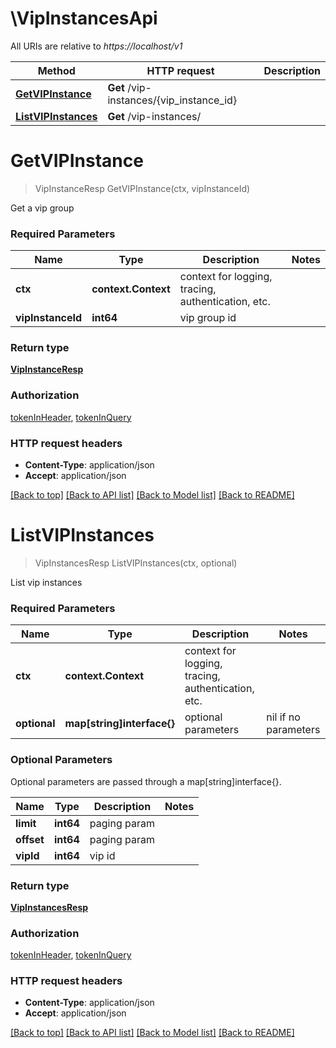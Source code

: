 # \VipInstancesApi

All URIs are relative to *https://localhost/v1*

Method | HTTP request | Description
------------- | ------------- | -------------
[**GetVIPInstance**](VipInstancesApi.md#GetVIPInstance) | **Get** /vip-instances/{vip_instance_id} | 
[**ListVIPInstances**](VipInstancesApi.md#ListVIPInstances) | **Get** /vip-instances/ | 


# **GetVIPInstance**
> VipInstanceResp GetVIPInstance(ctx, vipInstanceId)


Get a vip group

### Required Parameters

Name | Type | Description  | Notes
------------- | ------------- | ------------- | -------------
 **ctx** | **context.Context** | context for logging, tracing, authentication, etc.
  **vipInstanceId** | **int64**| vip group id | 

### Return type

[**VipInstanceResp**](VIPInstanceResp.md)

### Authorization

[tokenInHeader](../README.md#tokenInHeader), [tokenInQuery](../README.md#tokenInQuery)

### HTTP request headers

 - **Content-Type**: application/json
 - **Accept**: application/json

[[Back to top]](#) [[Back to API list]](../README.md#documentation-for-api-endpoints) [[Back to Model list]](../README.md#documentation-for-models) [[Back to README]](../README.md)

# **ListVIPInstances**
> VipInstancesResp ListVIPInstances(ctx, optional)


List vip instances

### Required Parameters

Name | Type | Description  | Notes
------------- | ------------- | ------------- | -------------
 **ctx** | **context.Context** | context for logging, tracing, authentication, etc.
 **optional** | **map[string]interface{}** | optional parameters | nil if no parameters

### Optional Parameters
Optional parameters are passed through a map[string]interface{}.

Name | Type | Description  | Notes
------------- | ------------- | ------------- | -------------
 **limit** | **int64**| paging param | 
 **offset** | **int64**| paging param | 
 **vipId** | **int64**| vip id | 

### Return type

[**VipInstancesResp**](VIPInstancesResp.md)

### Authorization

[tokenInHeader](../README.md#tokenInHeader), [tokenInQuery](../README.md#tokenInQuery)

### HTTP request headers

 - **Content-Type**: application/json
 - **Accept**: application/json

[[Back to top]](#) [[Back to API list]](../README.md#documentation-for-api-endpoints) [[Back to Model list]](../README.md#documentation-for-models) [[Back to README]](../README.md)

